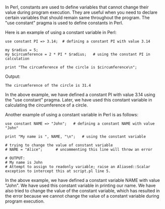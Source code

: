 In Perl, constants are used to define variables that cannot change their value during program execution. They are useful when you need to declare certain variables that should remain same throughout the program. The "use constant" pragma is used to define constants in Perl.

Here is an example of using a constant variable in Perl:

```
use constant PI => 3.14;  # defining a constant PI with value 3.14
 
my $radius = 5;
my $circumference = 2 * PI * $radius;   # using the constant PI in calculation
 
print "The circumference of the circle is $circumference\n";
```

Output:
```
The circumference of the circle is 31.4
```

In the above example, we have defined a constant PI with value 3.14 using the "use constant" pragma. Later, we have used this constant variable in calculating the circumference of a circle.

Another example of using a constant variable in Perl is as follows:

```
use constant NAME => "John";   # defining a constant NAME with value "John"
 
print "My name is ", NAME, "\n";   # using the constant variable
 
# trying to change the value of constant variable
# NAME = "Alice";      # uncommenting this line will throw an error
 
# OUTPUT:
# My name is John
# Attempt to assign to readonly variable; raise an Aliased::Scalar exception to intercept this at script.pl line 5.
```

In the above example, we have defined a constant variable NAME with value "John". We have used this constant variable in printing our name. We have also tried to change the value of the constant variable, which has resulted in the error because we cannot change the value of a constant variable during program execution.
